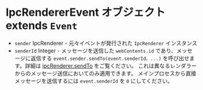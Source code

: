# IpcRendererEvent オブジェクト extends `Event`

* `sender` IpcRenderer - 元々イベントが発行された `IpcRenderer` インスタンス
* `senderId` Integer - メッセージを送信した `webContents.id` であり、メッセージに返信する `event.sender.sendTo(event.senderId、...)` を呼び出せます。詳細は [ipcRenderer.sendTo][ipc-renderer-sendto] をご覧ください。 これは異なるレンダラーからのメッセージ送信においてのみ適用できます。 メインプロセスから直接メッセージを送信するには `event.senderId` を `0` にしてください。

[ipc-renderer-sendto]: #ipcrenderersendtowindowid-channel--arg1-arg2-

